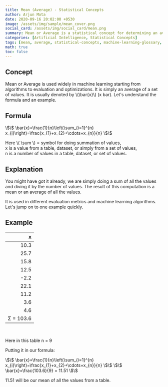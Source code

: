 ```yaml
---
title: Mean (Average) - Statistical Concepts
author: Arjun Mota
date: 2020-09-16 20:02:00 +0530
image: /assets/img/sample/mean_cover.png
social_card: /assets/img/social_card/mean.png
summary: Mean or Average is a statistical concept for determining an average or a mean of all the values present in a dataset, it helps us understand how data is distributed in a sample or a population.
categories: [Artificial Intelligence, Statistical Concepts]
tags: [mean, average, statistical-concepts, machine-learning-glossary, machine-learning]
math: true
toc: false
---
```


## Concept

Mean or Average is used widely in machine learning starting from algorithms to evaluation and optimizations. It is simply an average of a set of values. It is usually denoted by <span class="inline_equation">\\(\bar{x}\\)</span> (x bar). Let's understand the formula and an example.

## Formula

<span class="centered_equation">
\$\$
\bar{x}=\frac{1}{n}\left(\sum_{i=1}^{n} x_{i}\right)=\frac{x_{1}+x_{2}+\cdots+x_{n}}{n}
\$\$
</span>

Here <span class="inline_equation">\\( \sum \\)</span> = symbol for doing summation of values,<br/>
x is a value from a table, dataset, or simply from a set of values,<br/>
n is a number of values in a table, dataset, or set of values.

## Explanation

You might have got it already, we are simply doing a sum of all the values and diving it by the number of values. The result of this computation is a mean or an average of all the values.<br/>

It is used in different evaluation metrics and machine learning algorithms. Let's jump on to one example quickly.

## Example

|x|
|-:|
|10.3|
|25.7|
|15.8|
|12.5|
|-2.2|
|22.1|
|11.2|
|3.6|
|4.6|
|Σ = 103.6|

<br/>

Here in this table n = 9<br/>

Putting it in our formula:<br/>

<span class="centered_equation">
\$\$
\bar{x}=\frac{1}{n}\left(\sum_{i=1}^{n} x_{i}\right)=\frac{x_{1}+x_{2}+\cdots+x_{n}}{n}
\$\$
</span>

<span class="centered_equation">
\$\$
\bar{x}=\frac{103.6}{9} = 11.51
\$\$
</span>

11.51 will be our mean of all the values from a table.